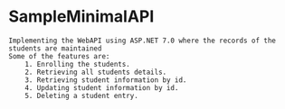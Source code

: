 # SampleMinimalAPI
    Implementing the WebAPI using ASP.NET 7.0 where the records of the students are maintained
    Some of the features are: 
        1. Enrolling the students.
        2. Retrieving all students details.
        3. Retrieving student information by id.
        4. Updating student information by id.
        5. Deleting a student entry.
